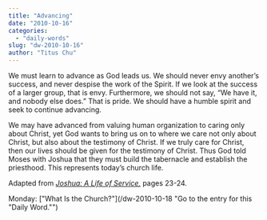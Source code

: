 ```yaml
---
title: "Advancing"
date: "2010-10-16"
categories: 
  - "daily-words"
slug: "dw-2010-10-16"
author: "Titus Chu"
---
```


We must learn to advance as God leads us. We should never envy another’s success, and never despise the work of the Spirit. If we look at the success of a larger group, that is envy. Furthermore, we should not say, “We have it, and nobody else does.” That is pride. We should have a humble spirit and seek to continue advancing.

We may have advanced from valuing human organization to caring only about Christ, yet God wants to bring us on to where we care not only about Christ, but also about the testimony of Christ. If we truly care for Christ, then our lives should be given for the testimony of Christ. Thus God told Moses with Joshua that they must build the tabernacle and establish the priesthood. This represents today’s church life.

Adapted from _[Joshua: A Life of Service](/book-joshua/ "Go to the listing for this book.")[,](/book-journey/ "Go to the listing for this book.")_ pages 23-24.

Monday: ["What Is the Church?"](/dw-2010-10-18 "Go to the entry for this "Daily Word."")
